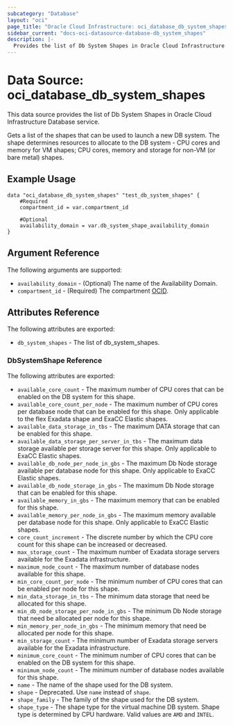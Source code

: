 ```yaml
---
subcategory: "Database"
layout: "oci"
page_title: "Oracle Cloud Infrastructure: oci_database_db_system_shapes"
sidebar_current: "docs-oci-datasource-database-db_system_shapes"
description: |-
  Provides the list of Db System Shapes in Oracle Cloud Infrastructure Database service
---
```


# Data Source: oci_database_db_system_shapes
This data source provides the list of Db System Shapes in Oracle Cloud Infrastructure Database service.

Gets a list of the shapes that can be used to launch a new DB system. The shape determines resources to allocate to the DB system - CPU cores and memory for VM shapes; CPU cores, memory and storage for non-VM (or bare metal) shapes.

## Example Usage

```hcl
data "oci_database_db_system_shapes" "test_db_system_shapes" {
	#Required
	compartment_id = var.compartment_id

	#Optional
	availability_domain = var.db_system_shape_availability_domain
}
```

## Argument Reference

The following arguments are supported:

* `availability_domain` - (Optional) The name of the Availability Domain.
* `compartment_id` - (Required) The compartment [OCID](https://docs.cloud.oracle.com/iaas/Content/General/Concepts/identifiers.htm).


## Attributes Reference

The following attributes are exported:

* `db_system_shapes` - The list of db_system_shapes.

### DbSystemShape Reference

The following attributes are exported:

* `available_core_count` - The maximum number of CPU cores that can be enabled on the DB system for this shape.
* `available_core_count_per_node` - The maximum number of CPU cores per database node that can be enabled for this shape. Only applicable to the flex Exadata shape and ExaCC Elastic shapes.
* `available_data_storage_in_tbs` - The maximum DATA storage that can be enabled for this shape.
* `available_data_storage_per_server_in_tbs` - The maximum data storage available per storage server for this shape. Only applicable to ExaCC Elastic shapes.
* `available_db_node_per_node_in_gbs` - The maximum Db Node storage available per database node for this shape. Only applicable to ExaCC Elastic shapes.
* `available_db_node_storage_in_gbs` - The maximum Db Node storage that can be enabled for this shape.
* `available_memory_in_gbs` - The maximum memory that can be enabled for this shape.
* `available_memory_per_node_in_gbs` - The maximum memory available per database node for this shape. Only applicable to ExaCC Elastic shapes.
* `core_count_increment` - The discrete number by which the CPU core count for this shape can be increased or decreased.
* `max_storage_count` - The maximum number of Exadata storage servers available for the Exadata infrastructure.
* `maximum_node_count` - The maximum number of database nodes available for this shape.
* `min_core_count_per_node` - The minimum number of CPU cores that can be enabled per node for this shape.
* `min_data_storage_in_tbs` - The minimum data storage that need be allocated for this shape.
* `min_db_node_storage_per_node_in_gbs` - The minimum Db Node storage that need be allocated per node for this shape.
* `min_memory_per_node_in_gbs` - The minimum memory that need be allocated per node for this shape.
* `min_storage_count` - The minimum number of Exadata storage servers available for the Exadata infrastructure.
* `minimum_core_count` - The minimum number of CPU cores that can be enabled on the DB system for this shape.
* `minimum_node_count` - The minimum number of database nodes available for this shape.
* `name` - The name of the shape used for the DB system.
* `shape` - Deprecated. Use `name` instead of `shape`.
* `shape_family` - The family of the shape used for the DB system.
* `shape_type` - The shape type for the virtual machine DB system. Shape type is determined by CPU hardware. Valid values are `AMD` and `INTEL`.


